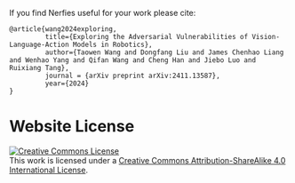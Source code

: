 
If you find Nerfies useful for your work please cite:
```
@article{wang2024exploring,
         title={Exploring the Adversarial Vulnerabilities of Vision-Language-Action Models in Robotics},
         author={Taowen Wang and Dongfang Liu and James Chenhao Liang and Wenhao Yang and Qifan Wang and Cheng Han and Jiebo Luo and Ruixiang Tang},
         journal = {arXiv preprint arXiv:2411.13587},
         year={2024}
}
```

# Website License
<a rel="license" href="http://creativecommons.org/licenses/by-sa/4.0/"><img alt="Creative Commons License" style="border-width:0" src="https://i.creativecommons.org/l/by-sa/4.0/88x31.png" /></a><br />This work is licensed under a <a rel="license" href="http://creativecommons.org/licenses/by-sa/4.0/">Creative Commons Attribution-ShareAlike 4.0 International License</a>.
